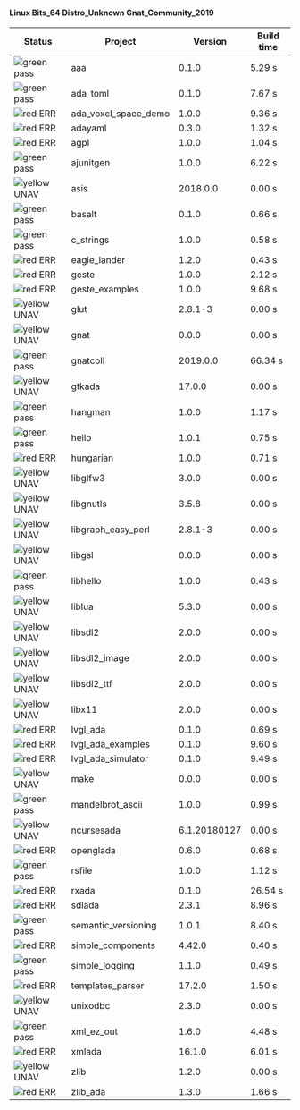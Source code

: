 #### Linux Bits_64 Distro_Unknown Gnat_Community_2019

| Status | Project | Version | Build time |
| --- | --- | --- | --- |
|![green](https://placehold.it/8/00aa00/000000?text=+) pass | aaa | 0.1.0 |  5.29 s |
|![green](https://placehold.it/8/00aa00/000000?text=+) pass | ada_toml | 0.1.0 |  7.67 s |
|![red](https://placehold.it/8/ff0000/000000?text=+) ERR  | ada_voxel_space_demo | 1.0.0 |  9.36 s |
|![red](https://placehold.it/8/ff0000/000000?text=+) ERR  | adayaml | 0.3.0 |  1.32 s |
|![red](https://placehold.it/8/ff0000/000000?text=+) ERR  | agpl | 1.0.0 |  1.04 s |
|![green](https://placehold.it/8/00aa00/000000?text=+) pass | ajunitgen | 1.0.0 |  6.22 s |
|![yellow](https://placehold.it/8/ffbb00/000000?text=+) UNAV | asis | 2018.0.0 |  0.00 s |
|![green](https://placehold.it/8/00aa00/000000?text=+) pass | basalt | 0.1.0 |  0.66 s |
|![green](https://placehold.it/8/00aa00/000000?text=+) pass | c_strings | 1.0.0 |  0.58 s |
|![red](https://placehold.it/8/ff0000/000000?text=+) ERR  | eagle_lander | 1.2.0 |  0.43 s |
|![red](https://placehold.it/8/ff0000/000000?text=+) ERR  | geste | 1.0.0 |  2.12 s |
|![red](https://placehold.it/8/ff0000/000000?text=+) ERR  | geste_examples | 1.0.0 |  9.68 s |
|![yellow](https://placehold.it/8/ffbb00/000000?text=+) UNAV | glut | 2.8.1-3 |  0.00 s |
|![yellow](https://placehold.it/8/ffbb00/000000?text=+) UNAV | gnat | 0.0.0 |  0.00 s |
|![green](https://placehold.it/8/00aa00/000000?text=+) pass | gnatcoll | 2019.0.0 |  66.34 s |
|![yellow](https://placehold.it/8/ffbb00/000000?text=+) UNAV | gtkada | 17.0.0 |  0.00 s |
|![green](https://placehold.it/8/00aa00/000000?text=+) pass | hangman | 1.0.0 |  1.17 s |
|![green](https://placehold.it/8/00aa00/000000?text=+) pass | hello | 1.0.1 |  0.75 s |
|![red](https://placehold.it/8/ff0000/000000?text=+) ERR  | hungarian | 1.0.0 |  0.71 s |
|![yellow](https://placehold.it/8/ffbb00/000000?text=+) UNAV | libglfw3 | 3.0.0 |  0.00 s |
|![yellow](https://placehold.it/8/ffbb00/000000?text=+) UNAV | libgnutls | 3.5.8 |  0.00 s |
|![yellow](https://placehold.it/8/ffbb00/000000?text=+) UNAV | libgraph_easy_perl | 2.8.1-3 |  0.00 s |
|![yellow](https://placehold.it/8/ffbb00/000000?text=+) UNAV | libgsl | 0.0.0 |  0.00 s |
|![green](https://placehold.it/8/00aa00/000000?text=+) pass | libhello | 1.0.0 |  0.43 s |
|![yellow](https://placehold.it/8/ffbb00/000000?text=+) UNAV | liblua | 5.3.0 |  0.00 s |
|![yellow](https://placehold.it/8/ffbb00/000000?text=+) UNAV | libsdl2 | 2.0.0 |  0.00 s |
|![yellow](https://placehold.it/8/ffbb00/000000?text=+) UNAV | libsdl2_image | 2.0.0 |  0.00 s |
|![yellow](https://placehold.it/8/ffbb00/000000?text=+) UNAV | libsdl2_ttf | 2.0.0 |  0.00 s |
|![yellow](https://placehold.it/8/ffbb00/000000?text=+) UNAV | libx11 | 2.0.0 |  0.00 s |
|![red](https://placehold.it/8/ff0000/000000?text=+) ERR  | lvgl_ada | 0.1.0 |  0.69 s |
|![red](https://placehold.it/8/ff0000/000000?text=+) ERR  | lvgl_ada_examples | 0.1.0 |  9.60 s |
|![red](https://placehold.it/8/ff0000/000000?text=+) ERR  | lvgl_ada_simulator | 0.1.0 |  9.49 s |
|![yellow](https://placehold.it/8/ffbb00/000000?text=+) UNAV | make | 0.0.0 |  0.00 s |
|![green](https://placehold.it/8/00aa00/000000?text=+) pass | mandelbrot_ascii | 1.0.0 |  0.99 s |
|![yellow](https://placehold.it/8/ffbb00/000000?text=+) UNAV | ncursesada | 6.1.20180127 |  0.00 s |
|![red](https://placehold.it/8/ff0000/000000?text=+) ERR  | openglada | 0.6.0 |  0.68 s |
|![green](https://placehold.it/8/00aa00/000000?text=+) pass | rsfile | 1.0.0 |  1.12 s |
|![red](https://placehold.it/8/ff0000/000000?text=+) ERR  | rxada | 0.1.0 |  26.54 s |
|![red](https://placehold.it/8/ff0000/000000?text=+) ERR  | sdlada | 2.3.1 |  8.96 s |
|![green](https://placehold.it/8/00aa00/000000?text=+) pass | semantic_versioning | 1.0.1 |  8.40 s |
|![red](https://placehold.it/8/ff0000/000000?text=+) ERR  | simple_components | 4.42.0 |  0.40 s |
|![green](https://placehold.it/8/00aa00/000000?text=+) pass | simple_logging | 1.1.0 |  0.49 s |
|![red](https://placehold.it/8/ff0000/000000?text=+) ERR  | templates_parser | 17.2.0 |  1.50 s |
|![yellow](https://placehold.it/8/ffbb00/000000?text=+) UNAV | unixodbc | 2.3.0 |  0.00 s |
|![green](https://placehold.it/8/00aa00/000000?text=+) pass | xml_ez_out | 1.6.0 |  4.48 s |
|![red](https://placehold.it/8/ff0000/000000?text=+) ERR  | xmlada | 16.1.0 |  6.01 s |
|![yellow](https://placehold.it/8/ffbb00/000000?text=+) UNAV | zlib | 1.2.0 |  0.00 s |
|![red](https://placehold.it/8/ff0000/000000?text=+) ERR  | zlib_ada | 1.3.0 |  1.66 s |
